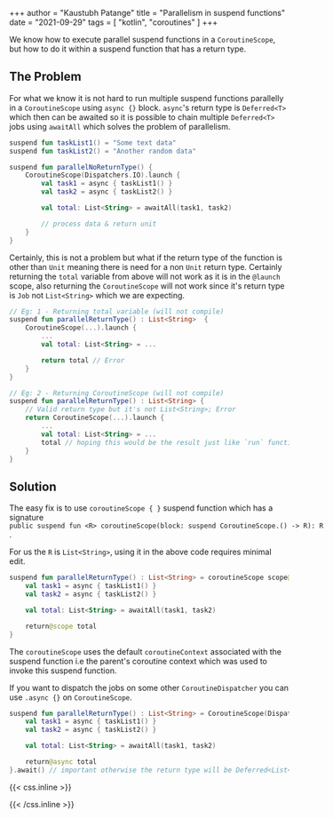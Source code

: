 +++
author = "Kaustubh Patange"
title = "Parallelism in suspend functions"
date = "2021-09-29"
tags = [
    "kotlin", "coroutines"
]
+++

We know how to execute parallel suspend functions in a `CoroutineScope`, but how to do it within a suspend function that has a return type.

<!--more-->

## The Problem

For what we know it is not hard to run multiple suspend functions parallelly in a `CoroutineScope` using `async {}` block. `async`'s return type is `Deferred<T>` which then can be awaited so it is possible to chain multiple `Deferred<T>` jobs using `awaitAll` which solves the problem of parallelism.

```kotlin
suspend fun taskList1() = "Some text data"
suspend fun taskList2() = "Another random data"

suspend fun parallelNoReturnType() {
    CoroutineScope(Dispatchers.IO).launch {
        val task1 = async { taskList1() }
        val task2 = async { taskList2() }

        val total: List<String> = awaitAll(task1, task2)

        // process data & return unit
    }
}
```

Certainly, this is not a problem but what if the return type of the function is other than `Unit` meaning there is need for a non `Unit` return type. Certainly returning the `total` variable from above will not work as it is in the `@launch` scope, also returning the `CoroutineScope` will not work since it's return type is `Job` not `List<String>` which we are expecting.

```kotlin
// Eg: 1 - Returning total variable (will not compile)
suspend fun parallelReturnType() : List<String>  {
    CoroutineScope(...).launch {
        ...
        val total: List<String> = ...

        return total // Error
    }
}

// Eg: 2 - Returning CoroutineScope (will not compile)
suspend fun parallelReturnType() : List<String> {
    // Valid return type but it's not List<String>; Error
    return CoroutineScope(...).launch {
        ...
        val total: List<String> = ...
        total // hoping this would be the result just like `run` function
    }
}
```

## Solution

The easy fix is to use `coroutineScope { }` suspend function which has a signature `public suspend fun <R> coroutineScope(block: suspend CoroutineScope.() -> R): R`.

For us the `R` is `List<String>`, using it in the above code requires minimal edit.

```kotlin
suspend fun parallelReturnType() : List<String> = coroutineScope scope@{
    val task1 = async { taskList1() }
    val task2 = async { taskList2() }

    val total: List<String> = awaitAll(task1, task2)

    return@scope total
}
```

The `coroutineScope` uses the default `coroutineContext` associated with the suspend function i.e the parent's coroutine context which was used to invoke this suspend function.

If you want to dispatch the jobs on some other `CoroutineDispatcher` you can use `.async {}` on `CoroutineScope`.

```kotlin
suspend fun parallelReturnType() : List<String> = CoroutineScope(Dispatchers.Default).async {
    val task1 = async { taskList1() }
    val task2 = async { taskList2() }

    val total: List<String> = awaitAll(task1, task2)

    return@async total
}.await() // important otherwise the return type will be Deferred<List<String>>
```

{{< css.inline >}}

<style>
    pre code, pre, code {
        white-space: pre !important;
        overflow-x: auto !important;
        word-break: keep-all !important;
        word-wrap: initial !important;
    }
    .article {
        text-align: start;
    } 
</style>

{{< /css.inline >}}
